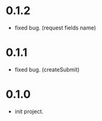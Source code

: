 # 0.1.2
* fixed bug. (request fields name)

# 0.1.1
* fixed bug. (createSubmit)

# 0.1.0
* init project.
